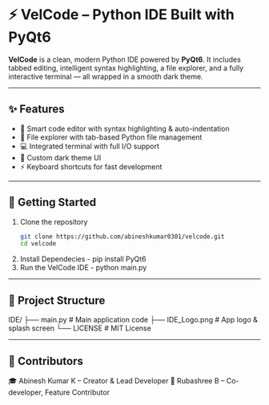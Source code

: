 # ⚡ VelCode – Python IDE Built with PyQt6

**VelCode** is a clean, modern Python IDE powered by **PyQt6**. It includes tabbed editing, intelligent syntax highlighting, a file explorer, and a fully interactive terminal — all wrapped in a smooth dark theme.

---

## ✨ **Features**

- 🧠 Smart code editor with syntax highlighting & auto-indentation  
- 📂 File explorer with tab-based Python file management  
- 💻 Integrated terminal with full I/O support  
- 🎨 Custom dark theme UI  
- ⚡ Keyboard shortcuts for fast development

---

## 🚀 **Getting Started**

1. Clone the repository
   ```bash
   git clone https://github.com/abineshkumar0301/velcode.git
   cd velcode
2. Install Dependecies - pip install PyQt6 
3. Run the VelCode IDE - python main.py

---

## 📁 **Project Structure**
IDE/
├── main.py        # Main application code
├── IDE_Logo.png   # App logo & splash screen
└── LICENSE        # MIT License

---

## 👥 **Contributors**

🎓 Abinesh Kumar K – Creator & Lead Developer
🌟 Rubashree B – Co-developer, Feature Contributor



